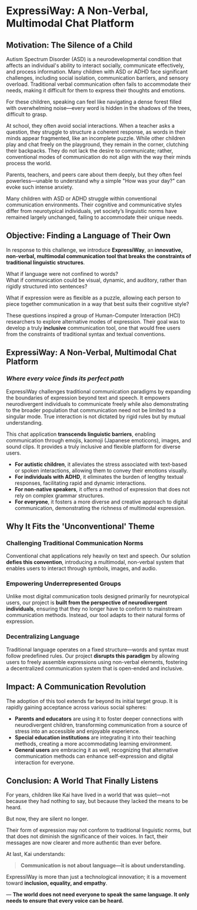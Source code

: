 # **ExpressiWay: A Non-Verbal, Multimodal Chat Platform**

## **Motivation: The Silence of a Child**

Autism Spectrum Disorder (ASD) is a neurodevelopmental condition that affects an individual's ability to interact socially, communicate effectively, and process information. Many children with ASD or ADHD face significant challenges, including social isolation, communication barriers, and sensory overload. Traditional verbal communication often fails to accommodate their needs, making it difficult for them to express their thoughts and emotions.

For these children, speaking can feel like navigating a dense forest filled with overwhelming noise—every word is hidden in the shadows of the trees, difficult to grasp.

At school, they often avoid social interactions. When a teacher asks a question, they struggle to structure a coherent response, as words in their minds appear fragmented, like an incomplete puzzle. While other children play and chat freely on the playground, they remain in the corner, clutching their backpacks. They do not lack the desire to communicate; rather, conventional modes of communication do not align with the way their minds process the world.

Parents, teachers, and peers care about them deeply, but they often feel powerless—unable to understand why a simple "How was your day?" can evoke such intense anxiety.

Many children with ASD or ADHD struggle within conventional communication environments. Their cognitive and communicative styles differ from neurotypical individuals, yet society’s linguistic norms have remained largely unchanged, failing to accommodate their unique needs.

## **Objective: Finding a Language of Their Own**

In response to this challenge, we introduce **ExpressiWay**, an **innovative, non-verbal, multimodal communication tool that breaks the constraints of traditional linguistic structures**.

What if language were not confined to words?  
What if communication could be visual, dynamic, and auditory, rather than rigidly structured into sentences?  

What if expression were as flexible as a puzzle, allowing each person to piece together communication in a way that best suits their cognitive style?

These questions inspired a group of Human-Computer Interaction (HCI) researchers to explore alternative modes of expression. Their goal was to develop a truly **inclusive** communication tool, one that would free users from the constraints of traditional syntax and textual conventions.

## **ExpressiWay: A Non-Verbal, Multimodal Chat Platform**

### *Where every voice finds its perfect path*

ExpressiWay challenges traditional communication paradigms by expanding the boundaries of expression beyond text and speech. It empowers neurodivergent individuals to communicate freely while also demonstrating to the broader population that communication need not be limited to a singular mode. True interaction is not dictated by rigid rules but by mutual understanding.

This chat application **transcends linguistic barriers**, enabling communication through emojis, kaomoji (Japanese emoticons), images, and sound clips. It provides a truly inclusive and flexible platform for diverse users.

- **For autistic children**, it alleviates the stress associated with text-based or spoken interactions, allowing them to convey their emotions visually.
- **For individuals with ADHD**, it eliminates the burden of lengthy textual responses, facilitating rapid and dynamic interactions.
- **For non-native speakers**, it offers a method of expression that does not rely on complex grammar structures.
- **For everyone**, it fosters a more diverse and creative approach to digital communication, demonstrating the richness of multimodal expression.

## **Why It Fits the 'Unconventional' Theme**

### **Challenging Traditional Communication Norms**  
Conventional chat applications rely heavily on text and speech. Our solution **defies this convention**, introducing a multimodal, non-verbal system that enables users to interact through symbols, images, and audio.

### **Empowering Underrepresented Groups**  
Unlike most digital communication tools designed primarily for neurotypical users, our project is **built from the perspective of neurodivergent individuals**, ensuring that they no longer have to conform to mainstream communication methods. Instead, our tool adapts to their natural forms of expression.

### **Decentralizing Language**  
Traditional language operates on a fixed structure—words and syntax must follow predefined rules. Our project **disrupts this paradigm** by allowing users to freely assemble expressions using non-verbal elements, fostering a decentralized communication system that is open-ended and inclusive.

## **Impact: A Communication Revolution**

The adoption of this tool extends far beyond its initial target group. It is rapidly gaining acceptance across various social spheres:

- **Parents and educators** are using it to foster deeper connections with neurodivergent children, transforming communication from a source of stress into an accessible and enjoyable experience.
- **Special education institutions** are integrating it into their teaching methods, creating a more accommodating learning environment.
- **General users** are embracing it as well, recognizing that alternative communication methods can enhance self-expression and digital interaction for everyone.

## **Conclusion: A World That Finally Listens**

For years, children like Kai have lived in a world that was quiet—not because they had nothing to say, but because they lacked the means to be heard.

But now, they are silent no longer.

Their form of expression may not conform to traditional linguistic norms, but that does not diminish the significance of their voices. In fact, their messages are now clearer and more authentic than ever before.

At last, Kai understands:

> **Communication is not about language—it is about understanding.**

ExpressiWay is more than just a technological innovation; it is a movement toward **inclusion, equality, and empathy**.

— **The world does not need everyone to speak the same language. It only needs to ensure that every voice can be heard.**
